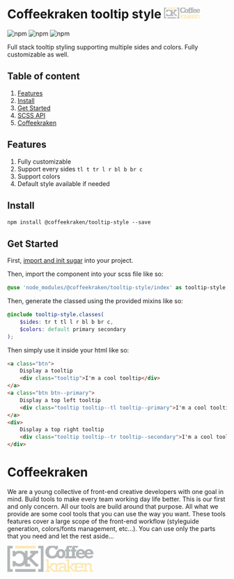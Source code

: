 # Coffeekraken tooltip style <img src=".resources/coffeekraken-logo.jpg" height="25px" />

![npm](https://img.shields.io/npm/l/@coffeekraken/tooltip-style?style=flat-square)
![npm](https://img.shields.io/npm/v/@coffeekraken/tooltip-style?style=flat-square)
![npm](https://img.shields.io/npm/dw/@coffeekraken/tooltip-style?style=flat-square)

Full stack tooltip styling supporting multiple sides and colors. Fully customizable as well.

## Table of content

1. [Features](#readme-features)
2. [Install](#readme-install)
3. [Get Started](#readme-get-started)
4. [SCSS API](doc/src/scss)
5. [Coffeekraken](#readme-coffeekraken)

<a name="readme-features"></a>
## Features

1. Fully customizable
2. Support every sides `tl t tr l r bl b br c`
3. Support colors
4. Default style available if needed

<a name="readme-install"></a>
## Install

```
npm install @coffeekraken/tooltip-style --save
```

<a name="readme-get-started"></a>
## Get Started

First, [import and init sugar](https://github.com/coffeekraken/coffeekraken/tree/master/util/sugar) into your project.

Then, import the component into your scss file like so:

```scss
@use 'node_modules/@coffeekraken/tooltip-style/index' as tooltip-style;
```

Then, generate the classed using the provided mixins like so:

```scss
@include tooltip-style.classes(
	$sides: tr t tl l r bl b br c,
	$colors: default primary secondary
);
```

Then simply use it inside your html like so:

```html
<a class="btn">
	Display a tooltip
	<div class="tooltip">I'm a cool tooltip</div>
</a>
<a class="btn btn--primary">
	Display a top left tooltip
	<div class="tooltip tooltip--tl tooltip--primary">I'm a cool tooltip</div>
</a>
<div>
	Display a top right tooltip
	<div class="tooltip tooltip--tr tooltip--secondary">I'm a cool tooltip</div>
</div>
```

<a name="readme-coffeekraken"></a>

# Coffeekraken

We are a young collective of front-end creative developers with one goal in mind. Build tools to make every team working day life better. This is our first and only concern. All our tools are build around that purpose.
All what we provide are some cool tools that you can use the way you want. These tools features cover a large scope of the front-end workflow (styleguide generation, colors/fonts management, etc...). You can use only the parts that you need and let the rest aside...

[![Coffeekraken](.resources/coffeekraken-logo.jpg)](https://coffeekraken.io)
